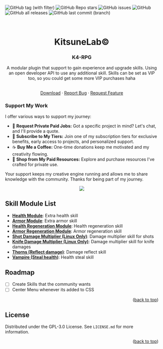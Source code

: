 <a name="readme-top"></a>

![GitHub tag (with filter)](https://img.shields.io/github/v/tag/K4ryuu/K4-RPG?style=for-the-badge&label=Version)
![GitHub Repo stars](https://img.shields.io/github/stars/K4ryuu/K4-RPG?style=for-the-badge)
![GitHub issues](https://img.shields.io/github/issues/K4ryuu/K4-RPG?style=for-the-badge)
![GitHub](https://img.shields.io/github/license/K4ryuu/K4-RPG?style=for-the-badge)
![GitHub all releases](https://img.shields.io/github/downloads/K4ryuu/K4-RPG/total?style=for-the-badge)
![GitHub last commit (branch)](https://img.shields.io/github/last-commit/K4ryuu/K4-RPG/dev?style=for-the-badge)

<!-- PROJECT LOGO -->
<br />
<div align="center">
  <h1 align="center">KitsuneLab©</h1>
  <h3 align="center">K4-RPG</h3>
  <a align="center">A modular plugin that support to gain experience and upgrade skills. Using an open developer API to use any additional skill. Skills can be set as VIP too, so you could get some more VIP purchases haha</a>

  <p align="center">
    <br />
    <a href="https://github.com/K4ryuu/K4-RPG/releases">Download</a>
    ·
    <a href="https://github.com/K4ryuu/K4-RPG/issues/new?assignees=KitsuneLab-Development&labels=bug&projects=&template=bug_report.md&title=%5BBUG%5D">Report Bug</a>
    ·
    <a href="https://github.com/K4ryuu/K4-RPG/issues/new?assignees=KitsuneLab-Development&labels=enhancement&projects=&template=feature_request.md&title=%5BREQ%5D">Request Feature</a>
  </p>
</div>

### Support My Work

I offer various ways to support my journey:

- 💬 **Request Private Paid Jobs:** Got a specific project in mind? Let's chat, and I'll provide a quote.
- 🎁 **Subscribe to My Tiers:** Join one of my subscription tiers for exclusive benefits, early access to projects, and personalized support.
- ☕ **Buy Me a Coffee:** One-time donations keep me motivated and my creativity flowing.
- 💼 **Shop from My Paid Resources:** Explore and purchase resources I've crafted for private use.

Your support keeps my creative engine running and allows me to share knowledge with the community. Thanks for being part of my journey.

<p align="center">
<a href="https://www.buymeacoffee.com/k4ryuu">
<img src="https://img.buymeacoffee.com/button-api/?text=Support Me&emoji=☕&slug=k4ryuu&button_colour=FF5F5F&font_colour=ffffff&font_family=Inter&outline_colour=000000&coffee_colour=FFDD00" />
</a>
</p>

<!-- Skills -->

## Skill Module List

- [**Health Module**](https://github.com/K4ryuu/K4-RPG-Health): Extra health skill
- [**Armor Module**](https://github.com/K4ryuu/K4-RPG-Armor): Extra armor skill
- [**Health Regeneration Module**](https://github.com/K4ryuu/K4-RPG-HealthRegen): Health regeneration skill
- [**Armor Regeneration Module**](https://github.com/K4ryuu/K4-RPG-ArmorRegen): Armor regeneration skill
- [**Shot Damage Multiplier (Linux Only)**](https://github.com/K4ryuu/K4-RPG-ShotDamageMultiplier): Damage multiplier skill for shots
- [**Knife Damage Multiplier (Linux Only)**](https://github.com/K4ryuu/K4-RPG-KnifeDamageMultiplier): Damage multiplier skill for knife damages
- [**Thorns (Reflect damage)**](https://github.com/K4ryuu/K4-RPG-Thorns): Damage reflect skill
- [**Vampire (Steal health)**](https://github.com/K4ryuu/K4-RPG-Vampire): Health steal skill
  
<!-- ROADMAP -->

## Roadmap

- [ ] Create Skills that the community wants
- [ ] Center Menu whenever its added to CSS

<p align="right">(<a href="#readme-top">back to top</a>)</p>

<!-- LICENSE -->

## License

Distributed under the GPL-3.0 License. See `LICENSE.md` for more information.

<p align="right">(<a href="#readme-top">back to top</a>)</p>
